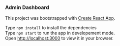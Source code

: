 ### Admin Dashboard

This project was bootstrapped with [Create React App](https://github.com/facebook/create-react-app).

Type <code>npm install</code> to install the dependencies <br />
Type <code>npm start</code> to run the app in developement mode. <br />
Open [http://localhost:3000](http://localhost:3000) to view it in your browser.


